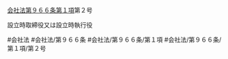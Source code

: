 [会社法第９６６条第１項](会社法＿＿＿＿第９６６条第１項)第２号

設立時取締役又は設立時執行役


#会社法
#会社法/第９６６条
#会社法/第９６６条/第１項
#会社法/第９６６条/第１項/第２号

